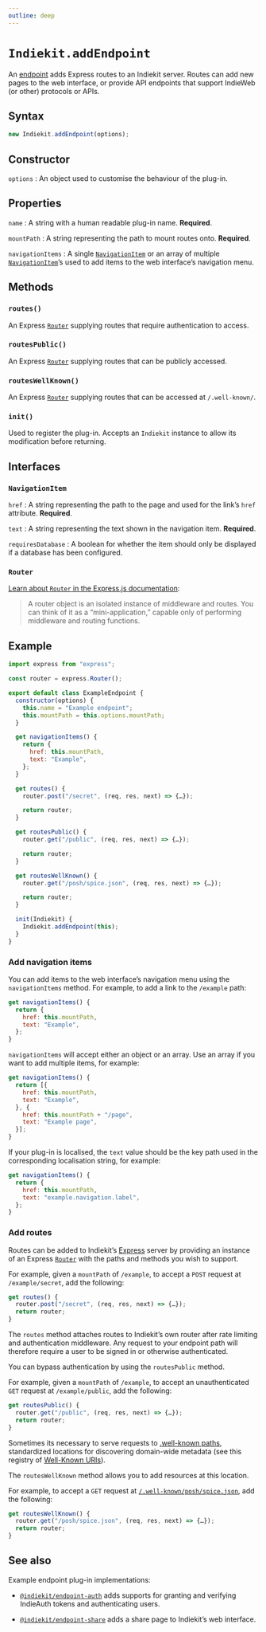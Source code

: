 ```yaml
---
outline: deep
---
```


# `Indiekit.addEndpoint`

An [endpoint](../../concepts.md#endpoint) adds Express routes to an Indiekit server. Routes can add new pages to the web interface, or provide API endpoints that support IndieWeb (or other) protocols or APIs.

## Syntax

```js
new Indiekit.addEndpoint(options);
```

## Constructor

`options`
: An object used to customise the behaviour of the plug-in.

## Properties

`name`
: A string with a human readable plug-in name. **Required**.

`mountPath`
: A string representing the path to mount routes onto. **Required**.

`navigationItems`
: A single [`NavigationItem`](#navigationitem) or an array of multiple [`NavigationItem`](#navigationitem)’s used to add items to the web interface’s navigation menu.

## Methods

### `routes()`

An Express [`Router`](#router) supplying routes that require authentication to access.

### `routesPublic()`

An Express [`Router`](#router) supplying routes that can be publicly accessed.

### `routesWellKnown()`

An Express [`Router`](#router) supplying routes that can be accessed at `/.well-known/`.

### `init()`

Used to register the plug-in. Accepts an `Indiekit` instance to allow its modification before returning.

## Interfaces

### `NavigationItem`

`href`
: A string representing the path to the page and used for the link’s `href` attribute. **Required**.

`text`
: A string representing the text shown in the navigation item. **Required**.

`requiresDatabase`
: A boolean for whether the item should only be displayed if a database has been configured.

### `Router`

[Learn about `Router` in the Express.js documentation](https://expressjs.com/en/4x/api.html#router):

> A router object is an isolated instance of middleware and routes. You can think of it as a “mini-application,” capable only of performing middleware and routing functions.

## Example

```js
import express from "express";

const router = express.Router();

export default class ExampleEndpoint {
  constructor(options) {
    this.name = "Example endpoint";
    this.mountPath = this.options.mountPath;
  }

  get navigationItems() {
    return {
      href: this.mountPath,
      text: "Example",
    };
  }

  get routes() {
    router.post("/secret", (req, res, next) => {…});

    return router;
  }

  get routesPublic() {
    router.get("/public", (req, res, next) => {…});

    return router;
  }

  get routesWellKnown() {
    router.get("/posh/spice.json", (req, res, next) => {…});

    return router;
  }

  init(Indiekit) {
    Indiekit.addEndpoint(this);
  }
}
```

### Add navigation items

You can add items to the web interface’s navigation menu using the `navigationItems` method. For example, to add a link to the `/example` path:

```js
get navigationItems() {
  return {
    href: this.mountPath,
    text: "Example",
  };
}
```

`navigationItems` will accept either an object or an array. Use an array if you want to add multiple items, for example:

```js
get navigationItems() {
  return [{
    href: this.mountPath,
    text: "Example",
  }, {
    href: this.mountPath + "/page",
    text: "Example page",
  }];
}
```

If your plug-in is localised, the `text` value should be the key path used in the corresponding localisation string, for example:

```js
get navigationItems() {
  return {
    href: this.mountPath,
    text: "example.navigation.label",
  };
}
```

### Add routes

Routes can be added to Indiekit’s [Express](https://expressjs.com) server by providing an instance of an Express [`Router`](https://expressjs.com/en/4x/api.html#router) with the paths and methods you wish to support.

For example, given a `mountPath` of `/example`, to accept a `POST` request at `/example/secret`, add the following:

```js
get routes() {
  router.post("/secret", (req, res, next) => {…});
  return router;
}
```

The `routes` method attaches routes to Indiekit’s own router after rate limiting and authentication middleware. Any request to your endpoint path will therefore require a user to be signed in or otherwise authenticated.

You can bypass authentication by using the `routesPublic` method.

For example, given a `mountPath` of `/example`, to accept an unauthenticated `GET` request at `/example/public`, add the following:

```js
get routesPublic() {
  router.get("/public", (req, res, next) => {…});
  return router;
}
```

Sometimes its necessary to serve requests to [.well-known paths](https://tools.ietf.org/html/rfc5785), standardized locations for discovering domain-wide metadata (see this registry of [Well-Known URIs](https://www.iana.org/assignments/well-known-uris/well-known-uris.xhtml)).

The `routesWellKnown` method allows you to add resources at this location.

For example, to accept a `GET` request at [`/.well-known/posh/spice.json`](https://www.rfc-editor.org/rfc/rfc7711.html), add the following:

```js
get routesWellKnown() {
  router.get("/posh/spice.json", (req, res, next) => {…});
  return router;
}
```

## See also

Example endpoint plug-in implementations:

- [`@indiekit/endpoint-auth`](https://github.com/getindiekit/indiekit/tree/main/packages/endpoint-auth) adds supports for granting and verifying IndieAuth tokens and authenticating users.

- [`@indiekit/endpoint-share`](https://github.com/getindiekit/indiekit/tree/main/packages/endpoint-share) adds a share page to Indiekit’s web interface.
